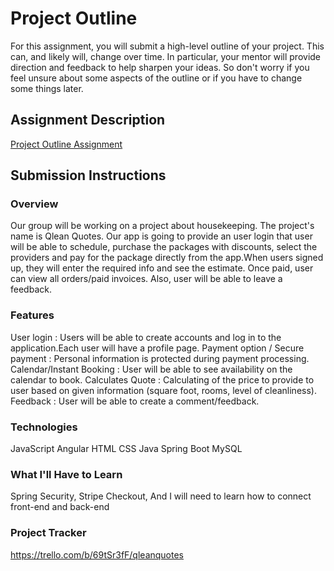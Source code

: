 # Project Outline
For this assignment, you will submit a high-level outline of your project. This can, and likely will, change over time. In particular, your mentor will provide direction and feedback to help sharpen your ideas. So don't worry if you feel unsure about some aspects of the outline or if you have to change some things later.

## Assignment Description
[Project Outline Assignment](https://education.launchcode.org/liftoff/modules/assignments/project-outline)

## Submission Instructions

### Overview
Our group will be working on a project about housekeeping.
The project's name is Qlean Quotes. Our app is going to provide an user login that 
user will be able to schedule, purchase the packages with discounts, select the providers 
and pay for the package directly from the app.When users signed up, they will enter 
the required info and see the estimate. Once paid, user can view all orders/paid invoices.
Also, user will be able to leave a feedback.

### Features
User login : Users will be able to create accounts and log in to the application.Each user will have a profile page.
Payment option / Secure payment : Personal information is protected during payment processing.
Calendar/Instant Booking : User will be able to see availability on the calendar to book.
Calculates Quote : Calculating of the price to provide to user based on given information (square foot, rooms, level of cleanliness).
Feedback : User will be able to create a comment/feedback.

### Technologies
JavaScript
Angular
HTML
CSS
Java
Spring Boot
MySQL

### What I'll Have to Learn
Spring Security,
Stripe Checkout,
And I will need to learn how to connect front-end and back-end

### Project Tracker
https://trello.com/b/69tSr3fF/qleanquotes
